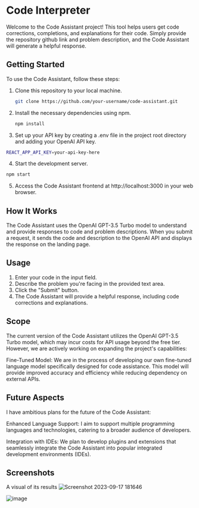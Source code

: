# Code Interpreter

Welcome to the Code Assistant project! This tool helps users get code corrections, completions, and explanations for their code. Simply provide the repository github link and problem description, and the Code Assistant will generate a helpful response.

## Getting Started

To use the Code Assistant, follow these steps:

1. Clone this repository to your local machine.

   ```bash
   git clone https://github.com/your-username/code-assistant.git
    ````
2. Install the necessary dependencies using npm.
   ````bash
   npm install
    ````
3. Set up your API key by creating a .env file in the project root directory and adding your OpenAI API key.
````bash
REACT_APP_API_KEY=your-api-key-here
````
4. Start the development server.
````bash
npm start
````
5. Access the Code Assistant frontend at http://localhost:3000 in your web browser.


## How It Works
The Code Assistant uses the OpenAI GPT-3.5 Turbo model to understand and provide responses to code and problem descriptions. When you submit a request, it sends the code and description to the OpenAI API and displays the response on the landing page.


## Usage
1. Enter your code in the input field.
2. Describe the problem you're facing in the provided text area.
3. Click the "Submit" button.
4. The Code Assistant will provide a helpful response, including code corrections and explanations.

## Scope
The current version of the Code Assistant utilizes the OpenAI GPT-3.5 Turbo model, which may incur costs for API usage beyond the free tier. However, we are actively working on expanding the project's capabilities:

Fine-Tuned Model: We are in the process of developing our own fine-tuned language model specifically designed for code assistance. This model will provide improved accuracy and efficiency while reducing dependency on external APIs.

## Future Aspects
I have ambitious plans for the future of the Code Assistant:

Enhanced Language Support: I aim to support multiple programming languages and technologies, catering to a broader audience of developers.

Integration with IDEs: We plan to develop plugins and extensions that seamlessly integrate the Code Assistant into popular integrated development environments (IDEs).

## Screenshots
A visual of its results
![Screenshot 2023-09-17 181646](https://github.com/code-inhub/Code-Interpreter/assets/95998892/6cc810f5-f9e5-4820-885c-87d797c5016c)

![image](https://github.com/code-inhub/Code-Interpreter/assets/95998892/30a3ce01-3adc-4f01-b2d8-2f8d1c72bf7a)

